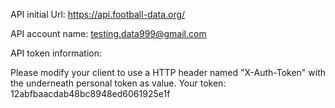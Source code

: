 API initial Url: https://api.football-data.org/

API account name: testing.data999@gmail.com

API token information: 

Please modify your client to use a HTTP header named "X-Auth-Token" with the underneath personal token as value.
Your token: 12abfbaacdab48bc8948ed6061925e1f
